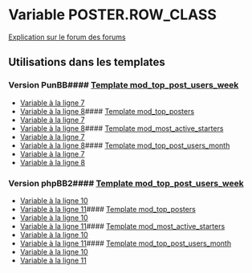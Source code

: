 # Variable POSTER.ROW_CLASS
[Explication sur le forum des forums](http://forum.forumactif.com/t294113-listing-des-variables#POSTER.ROW_CLASS)
## Utilisations dans les templates
### Version PunBB#### [Template mod_top_post_users_week](punbb/mod_top_post_users_week.md)
* [Variable à la ligne 7](../punbb/mod_top_post_users_week.tpl#L7)
* [Variable à la ligne 8](../punbb/mod_top_post_users_week.tpl#L8)#### [Template mod_top_posters](punbb/mod_top_posters.md)
* [Variable à la ligne 7](../punbb/mod_top_posters.tpl#L7)
* [Variable à la ligne 8](../punbb/mod_top_posters.tpl#L8)#### [Template mod_most_active_starters](punbb/mod_most_active_starters.md)
* [Variable à la ligne 7](../punbb/mod_most_active_starters.tpl#L7)
* [Variable à la ligne 8](../punbb/mod_most_active_starters.tpl#L8)#### [Template mod_top_post_users_month](punbb/mod_top_post_users_month.md)
* [Variable à la ligne 7](../punbb/mod_top_post_users_month.tpl#L7)
* [Variable à la ligne 8](../punbb/mod_top_post_users_month.tpl#L8)
### Version phpBB2#### [Template mod_top_post_users_week](subsilver/mod_top_post_users_week.md)
* [Variable à la ligne 10](../subsilver/mod_top_post_users_week.tpl#L10)
* [Variable à la ligne 11](../subsilver/mod_top_post_users_week.tpl#L11)#### [Template mod_top_posters](subsilver/mod_top_posters.md)
* [Variable à la ligne 10](../subsilver/mod_top_posters.tpl#L10)
* [Variable à la ligne 11](../subsilver/mod_top_posters.tpl#L11)#### [Template mod_most_active_starters](subsilver/mod_most_active_starters.md)
* [Variable à la ligne 10](../subsilver/mod_most_active_starters.tpl#L10)
* [Variable à la ligne 11](../subsilver/mod_most_active_starters.tpl#L11)#### [Template mod_top_post_users_month](subsilver/mod_top_post_users_month.md)
* [Variable à la ligne 10](../subsilver/mod_top_post_users_month.tpl#L10)
* [Variable à la ligne 11](../subsilver/mod_top_post_users_month.tpl#L11)